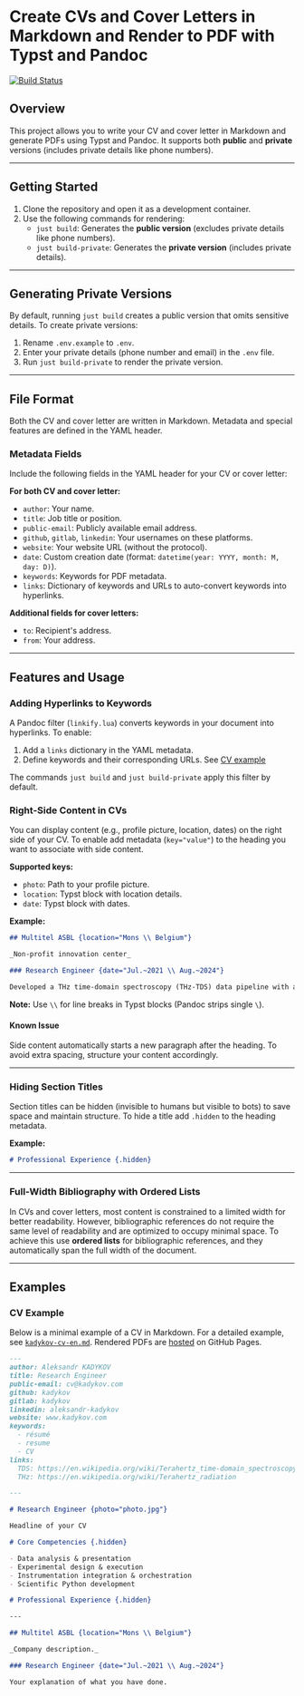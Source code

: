 # Create CVs and Cover Letters in Markdown and Render to PDF with Typst and Pandoc

[![Build Status](https://github.com/kadykov/typstCV/actions/workflows/ci.yml/badge.svg)](https://github.com/kadykov/typstCV/actions/workflows/ci.yml)

## Overview

This project allows you
to write your CV and cover letter in Markdown
and generate PDFs using Typst and Pandoc.
It supports both **public** and **private** versions
(includes private details like phone numbers).

---

## Getting Started

1. Clone the repository and open it as a development container.
2. Use the following commands for rendering:
   - `just build`: Generates the **public version** (excludes private details like phone numbers).
   - `just build-private`: Generates the **private version** (includes private details).

---

## Generating Private Versions

By default, running `just build` creates a public version that omits sensitive details.
To create private versions:

1. Rename `.env.example` to `.env`.
2. Enter your private details (phone number and email) in the `.env` file.
3. Run `just build-private` to render the private version.

---

## File Format

Both the CV and cover letter are written in Markdown.
Metadata and special features are defined in the YAML header.

### Metadata Fields

Include the following fields in the YAML header for your CV or cover letter:

**For both CV and cover letter:**

- `author`: Your name.
- `title`: Job title or position.
- `public-email`: Publicly available email address.
- `github`, `gitlab`, `linkedin`: Your usernames on these platforms.
- `website`: Your website URL (without the protocol).
- `date`: Custom creation date (format: `datetime(year: YYYY, month: M, day: D)`).
- `keywords`: Keywords for PDF metadata.
- `links`: Dictionary of keywords and URLs to auto-convert keywords into hyperlinks.

**Additional fields for cover letters:**

- `to`: Recipient's address.
- `from`: Your address.

---

## Features and Usage

### Adding Hyperlinks to Keywords

A Pandoc filter (`linkify.lua`) converts keywords in your document into hyperlinks.
To enable:

1. Add a `links` dictionary in the YAML metadata.
2. Define keywords and their corresponding URLs. See [CV example](#cv-example)

The commands `just build` and `just build-private` apply this filter by default.

### Right-Side Content in CVs

You can display content
(e.g., profile picture, location, dates)
on the right side of your CV.
To enable add metadata (`key="value"`)
to the heading you want to associate with side content.

**Supported keys:**

- `photo`: Path to your profile picture.
- `location`: Typst block with location details.
- `date`: Typst block with dates.

**Example:**

```markdown
## Multitel ASBL {location="Mons \\ Belgium"}

_Non-profit innovation center_

### Research Engineer {date="Jul.~2021 \\ Aug.~2024"}

Developed a THz time-domain spectroscopy (THz-TDS) data pipeline with an improved signal-to-noise ratio using sensitivity profile-shaped filtering.
```

**Note:** Use `\\` for line breaks in Typst blocks (Pandoc strips single `\`).

#### Known Issue

Side content automatically starts a new paragraph after the heading. To avoid extra spacing, structure your content accordingly.

---

### Hiding Section Titles

Section titles can be hidden (invisible to humans but visible to bots)
to save space and maintain structure.
To hide a title add `.hidden` to the heading metadata.

**Example:**

```markdown
# Professional Experience {.hidden}
```

---

### Full-Width Bibliography with Ordered Lists

In CVs and cover letters,
most content is constrained
to a limited width for better readability.
However,
bibliographic references do not require
the same level of readability
and are optimized to occupy minimal space.
To achieve this use **ordered lists** for bibliographic references,
and they automatically span the full width of the document.

---

## Examples

### CV Example

Below is a minimal example of a CV in Markdown.
For a detailed example, see [`kadykov-cv-en.md`](kadykov-cv-en.md).
Rendered PDFs are [hosted](http://github.kadykov.com/typstCV/) on GitHub Pages.

```markdown
---
author: Aleksandr KADYKOV
title: Research Engineer
public-email: cv@kadykov.com
github: kadykov
gitlab: kadykov
linkedin: aleksandr-kadykov
website: www.kadykov.com
keywords:
  - résumé
  - resume
  - CV
links:
  TDS: https://en.wikipedia.org/wiki/Terahertz_time-domain_spectroscopy
  THz: https://en.wikipedia.org/wiki/Terahertz_radiation

---

# Research Engineer {photo="photo.jpg"}

Headline of your CV

# Core Competencies {.hidden}

- Data analysis & presentation
- Experimental design & execution
- Instrumentation integration & orchestration
- Scientific Python development

# Professional Experience {.hidden}

---

## Multitel ASBL {location="Mons \\ Belgium"}

_Company description._

### Research Engineer {date="Jul.~2021 \\ Aug.~2024"}

Your explanation of what you have done.
```
